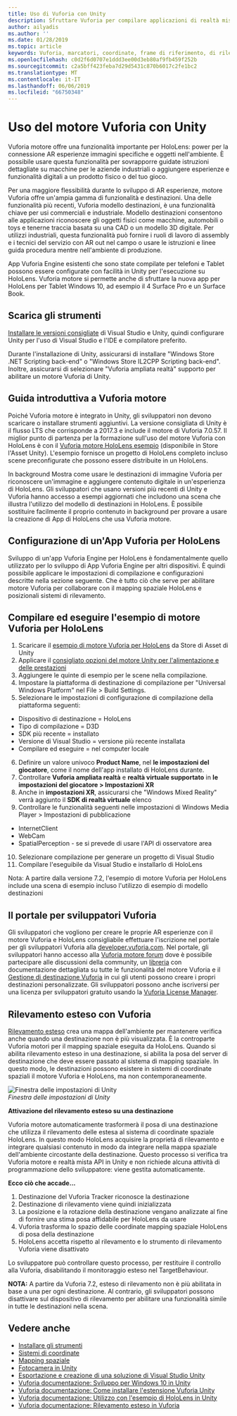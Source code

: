 ```yaml
---
title: Uso di Vuforia con Unity
description: Sfruttare Vuforia per compilare applicazioni di realtà mista di Windows in Unity.
author: ailyadis
ms.author: ''
ms.date: 01/28/2019
ms.topic: article
keywords: Vuforia, marcatori, coordinate, frame di riferimento, di rilevamento
ms.openlocfilehash: c0d2f6d0707e1ddd3ee00d3eb80af9fb459f252b
ms.sourcegitcommit: c2a5bff423feba7d29d5431c870b6017c2fe1bc2
ms.translationtype: MT
ms.contentlocale: it-IT
ms.lasthandoff: 06/06/2019
ms.locfileid: "66750348"
---
```

# <a name="using-vuforia-engine-with-unity"></a>Uso del motore Vuforia con Unity

Vuforia motore offre una funzionalità importante per HoloLens: power per la connessione AR esperienze immagini specifiche e oggetti nell'ambiente. È possibile usare questa funzionalità per sovrapporre guidate istruzioni dettagliate su macchine per le aziende industriali o aggiungere esperienze e funzionalità digitali a un prodotto fisico o del tuo gioco. 

Per una maggiore flessibilità durante lo sviluppo di AR esperienze, motore Vuforia offre un'ampia gamma di funzionalità e destinazioni. Una delle funzionalità più recenti, Vuforia modello destinazioni, è una funzionalità chiave per usi commerciali e industriale. Modello destinazioni consentono alle applicazioni riconoscere gli oggetti fisici come macchine, automobili o toys e tenerne traccia basata su una CAD o un modello 3D digitale. Per utilizzi industriali, questa funzionalità può fornire i ruoli di lavoro di assembly e i tecnici del servizio con AR out nel campo o usare le istruzioni e linee guida procedura mentre nell'ambiente di produzione. 

App Vuforia Engine esistenti che sono state compilate per telefoni e Tablet possono essere configurate con facilità in Unity per l'esecuzione su HoloLens. Vuforia motore si permette anche di sfruttare la nuova app per HoloLens per Tablet Windows 10, ad esempio il 4 Surface Pro e un Surface Book.

## <a name="get-the-tools"></a>Scarica gli strumenti

[Installare le versioni consigliate](install-the-tools.md) di Visual Studio e Unity, quindi configurare Unity per l'uso di Visual Studio e l'IDE e compilatore preferito. 

Durante l'installazione di Unity, assicurarsi di installare "Windows Store .NET Scripting back-end" o "Windows Store IL2CPP Scripting back-end". Inoltre, assicurarsi di selezionare "Vuforia ampliata realtà" supporto per abilitare un motore Vuforia di Unity.


## <a name="getting-started-with-vuforia-engine"></a>Guida introduttiva a Vuforia motore

Poiché Vuforia motore è integrato in Unity, gli sviluppatori non devono scaricare o installare strumenti aggiuntivi. La versione consigliata di Unity è il flusso LTS che corrisponde a 2017.3 e include il motore di Vuforia 7.0.57. Il miglior punto di partenza per la formazione sull'uso del motore Vuforia con HoloLens è con il [Vuforia motore HoloLens esempio](https://assetstore.unity.com/packages/templates/packs/vuforia-hololens-sample-101553) (disponibile in Store l'Asset Unity). L'esempio fornisce un progetto di HoloLens completo incluso scene preconfigurate che possono essere distribuite in un HoloLens.

In background Mostra come usare le destinazioni di immagine Vuforia per riconoscere un'immagine e aggiungere contenuto digitale in un'esperienza di HoloLens. Gli sviluppatori che usano versioni più recenti di Unity e Vuforia hanno accesso a esempi aggiornati che includono una scena che illustra l'utilizzo del modello di destinazioni in HoloLens. È possibile sostituire facilmente il proprio contenuto in background per provare a usare la creazione di App di HoloLens che usa Vuforia motore.


## <a name="configuring-a-vuforia-app-for-hololens"></a>Configurazione di un'App Vuforia per HoloLens

Sviluppo di un'app Vuforia Engine per HoloLens è fondamentalmente quello utilizzato per lo sviluppo di App Vuforia Engine per altri dispositivi. È quindi possibile applicare le impostazioni di compilazione e configurazioni descritte nella sezione seguente. Che è tutto ciò che serve per abilitare motore Vuforia per collaborare con il mapping spaziale HoloLens e posizionali sistemi di rilevamento.

## <a name="build-and-run-the-vuforia-engine-sample-for-hololens"></a>Compilare ed eseguire l'esempio di motore Vuforia per HoloLens
1.  Scaricare il [esempio di motore Vuforia per HoloLens](https://assetstore.unity.com/packages/templates/packs/vuforia-hololens-sample-101553) da Store di Asset di Unity
2.  Applicare il [consigliato opzioni del motore Unity per l'alimentazione e delle prestazioni](performance-recommendations-for-unity.md)
3.  Aggiungere le quinte di esempio per le scene nella compilazione.
4.  Impostare la piattaforma di destinazione di compilazione per "Universal Windows Platform" nel File > Build Settings.
5.  Selezionare le impostazioni di configurazione di compilazione della piattaforma seguenti: 
   * Dispositivo di destinazione = HoloLens
   * Tipo di compilazione = D3D
   * SDK più recente = installato
   * Versione di Visual Studio = versione più recente installata
   * Compilare ed eseguire = nel computer locale
6.  Definire un valore univoco **Product Name**, nel **le impostazioni del giocatore**, come il nome dell'app installato di HoloLens durante.
7.  Controllare **Vuforia ampliata realtà** e **realtà virtuale supportato** in **le impostazioni del giocatore > Impostazioni XR**
8.  Anche in **impostazioni XR**, assicurarsi che "Windows Mixed Reality" verrà aggiunto il **SDK di realtà virtuale** elenco
9.  Controllare le funzionalità seguenti nelle impostazioni di Windows Media Player > Impostazioni di pubblicazione 
   * InternetClient
   * WebCam
   * SpatialPerception - se si prevede di usare l'API di osservatore area
10. Selezionare compilazione per generare un progetto di Visual Studio
11. Compilare l'eseguibile da Visual Studio e installarlo di HoloLens

Nota: A partire dalla versione 7.2, l'esempio di motore Vuforia per HoloLens include una scena di esempio incluso l'utilizzo di esempio di modello destinazioni

## <a name="the-vuforia-developer-portal"></a>Il portale per sviluppatori Vuforia

Gli sviluppatori che vogliono per creare le proprie AR esperienze con il motore Vuforia e HoloLens consigliabile effettuare l'iscrizione nel portale per gli sviluppatori Vuforia alla [developer.vuforia.com](https://developer.vuforia.com/). Nel portale, gli sviluppatori hanno accesso alla [Vuforia motore forum](https://developer.vuforia.com/forum) dove è possibile partecipare alle discussioni della community, un [libreria](https://library.vuforia.com/) con documentazione dettagliata su tutte le funzionalità del motore Vuforia e il [ Gestione di destinazione Vuforia](https://developer.vuforia.com/target-manager) in cui gli utenti possono creare i propri destinazioni personalizzate. Gli sviluppatori possono anche iscriversi per una licenza per sviluppatori gratuito usando la [Vuforia License Manager](https://developer.vuforia.com/license-manager).

## <a name="extended-tracking-with-vuforia"></a>Rilevamento esteso con Vuforia

[Rilevamento esteso](https://library.vuforia.com/articles/Training/Extended-Tracking) crea una mappa dell'ambiente per mantenere verifica anche quando una destinazione non è più visualizzata. È la controparte Vuforia motori per il mapping spaziale eseguita da HoloLens. Quando si abilita rilevamento esteso in una destinazione, si abilita la posa del server di destinazione che deve essere passato al sistema di mapping spaziale. In questo modo, le destinazioni possono esistere in sistemi di coordinate spaziali il motore Vuforia e HoloLens, ma non contemporaneamente.

![Finestra delle impostazioni di Unity](images/vuforia-extendedtracking.png)<br>
*Finestra delle impostazioni di Unity*

**Attivazione del rilevamento esteso su una destinazione**

Vuforia motore automaticamente trasformerà il posa di una destinazione che utilizza il rilevamento delle estesa al sistema di coordinate spaziale HoloLens. In questo modo HoloLens acquisire la proprietà di rilevamento e integrare qualsiasi contenuto in modo da integrare nella mappa spaziale dell'ambiente circostante della destinazione. Questo processo si verifica tra Vuforia motore e realtà mista API in Unity e non richiede alcuna attività di programmazione dello sviluppatore: viene gestita automaticamente.

**Ecco ciò che accade...**
1. Destinazione del Vuforia Tracker riconosce la destinazione
2. Destinazione di rilevamento viene quindi inizializzata
3. La posizione e la rotazione della destinazione vengano analizzate al fine di fornire una stima posa affidabile per HoloLens da usare
4. Vuforia trasforma lo spazio delle coordinate mapping spaziale HoloLens di posa della destinazione
5. HoloLens accetta rispetto al rilevamento e lo strumento di rilevamento Vuforia viene disattivato

Lo sviluppatore può controllare questo processo, per restituire il controllo alla Vuforia, disabilitando il monitoraggio esteso nel TargetBehaviour.

**NOTA:** A partire da Vuforia 7.2, esteso di rilevamento non è più abilitata in base a una per ogni destinazione. Al contrario, gli sviluppatori possono disattivare sul dispositivo di rilevamento per abilitare una funzionalità simile in tutte le destinazioni nella scena.


## <a name="see-also"></a>Vedere anche
* [Installare gli strumenti](install-the-tools.md)
* [Sistemi di coordinate](coordinate-systems.md)
* [Mapping spaziale](spatial-mapping.md)
* [Fotocamera in Unity](camera-in-unity.md)
* [Esportazione e creazione di una soluzione di Visual Studio Unity](exporting-and-building-a-unity-visual-studio-solution.md)
* [Vuforia documentazione: Sviluppo per Windows 10 in Unity](https://library.vuforia.com/articles/Solution/Developing-for-Windows-10-in-Unity)
* [Vuforia documentazione: Come installare l'estensione Vuforia Unity](https://library.vuforia.com/articles/Solution/Installing-the-Unity-Extension)
* [Vuforia documentazione: Utilizzo con l'esempio di HoloLens in Unity](https://library.vuforia.com/articles/Solution/Working-with-the-HoloLens-sample-in-Unity)
* [Vuforia documentazione: Rilevamento esteso in Vuforia](https://library.vuforia.com/articles/Training/Extended-Tracking)
